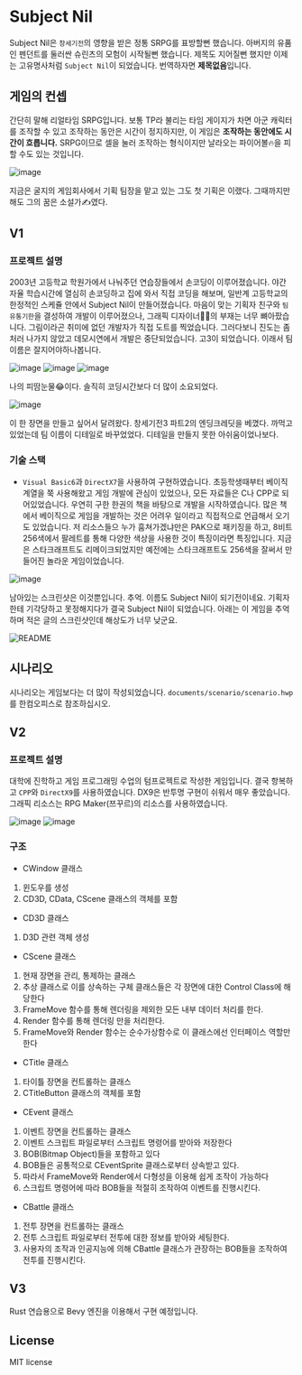 # Subject Nil
Subject Nil은 `창세기전`의 영향을 받은 정통 SRPG를 표방할뻔 했습니다. 아버지의 유품인 펜던트를 둘러싼 슈린츠의 모험이 시작될뻔 했습니다. 제목도 지어질뻔 했지만 이제는 고유명사처럼 `Subject Nil`이 되었습니다. 번역하자면 **제목없음**입니다.

## 게임의 컨셉
간단히 말해 리얼타임 SRPG입니다. 보통 TP라 불리는 타임 게이지가 차면 아군 캐릭터를 조작할 수 있고 조작하는 동안은 시간이 정지하지만, 이 게임은 **조작하는 동안에도 시간이 흐릅니다.** SRPG이므로 셀을 눌러 조작하는 형식이지만 날라오는 파이어볼🔥을 피할 수도 있는 것입니다.

![image](https://user-images.githubusercontent.com/8960704/222168803-017620e0-0b69-49b2-a65b-fddfb75614c8.png)


지금은 굴지의 게임회사에서 기획 팀장을 맡고 있는 그도 첫 기획은 이랬다. 그때까지만해도 그의 꿈은 소설가✍️였다.


## V1
### 프로젝트 설명
2003년 고등학교 학원가에서 나눠주던 연습장들에서 손코딩이 이루어졌습니다. 야간자율 학습시간에 열심히 손코딩하고 집에 와서 직접 코딩을 해보며, 일반계 고등학교의 한정적인 스케쥴 안에서 Subject Nil이 만들어졌습니다. 마음이 맞는 기획자 친구와 `팀 유통기한`을 결성하여 개발이 이루어졌으나, 그래픽 디자이너👩‍🎨의 부재는 너무 뼈아팠습니다. 그림이라곤 취미에 없던 개발자가 직접 도트를 찍었습니다. 그러다보니 진도는 좀처러 나가지 않았고 데모시연에서 개발은 중단되었습니다. 고3이 되었습니다. 이래서 팀 이름은 잘지어야하나봅니다.

![image](https://user-images.githubusercontent.com/8960704/222167360-b62e9c43-bf2b-4349-b88c-ba8e42802132.png)
![image](https://user-images.githubusercontent.com/8960704/222169118-b8cb10a5-51f5-4ce2-91f4-0865610a64e5.png)
![image](https://user-images.githubusercontent.com/8960704/222169161-ed775120-6ad9-4e50-a875-7ac4ba438689.png)


나의 피땀눈물😂이다. 솔직히 코딩시간보다 더 많이 소요되었다.


![image](https://user-images.githubusercontent.com/8960704/222173729-6845c55a-698d-4882-a13d-8bb24ff1fddd.png)


이 한 장면을 만들고 싶어서 달려왔다. 창세기전3 파트2의 엔딩크레딧을 베꼈다. 까먹고 있었는데 팀 이름이 디테일로 바꾸었었다. 디테일을 만들지 못한 아쉬움이었나보다.


### 기술 스택
- `Visual Basic6`과 `DirectX7`을 사용하여 구현하였습니다. 초등학생때부터 베이직 계열을 쭉 사용해왔고 게임 개발에 관심이 있었으나, 모든 자료들은 C나 CPP로 되어있었습니다. 우연히 구한 한권의 책을 바탕으로 개발을 시작하였습니다. 많은 책에서 베이직으로 게임을 개발하는 것은 어려우 일이라고 직접적으로 언급해서 오기도 있었습니다. 저 리소스들으 누가 훔쳐가겠냐만은 PAK으로 패키징을 하고, 8비트 256색에서 팔레트를 통해 다양한 색상을 사용한 것이 특징이라면 특징입니다. 지금은 스타크래프트도 리메이크되었지만 예전에는 스타크래프트도 256색을 잘써서 만들어진 놀라운 게임이었습니다.


![image](https://user-images.githubusercontent.com/8960704/222169384-0f18bf33-219f-4460-ae1d-67a26846a28f.png)


남아있는 스크린샷은 이것뿐입니다. 추억. 이름도 Subject Nil이 되기전이네요. 기획자한테 기각당하고 못정해지다가 결국 Subject Nil이 되었습니다. 아래는 이 게임을 추억하며 적은 글의 스크린샷인데 해상도가 너무 낮군요.


![README](https://user-images.githubusercontent.com/8960704/222175016-346665a0-e119-4434-8182-20e1592b55f4.JPG)


## 시나리오
시나리오는 게임보다는 더 많이 작성되었습니다. `documents/scenario/scenario.hwp`를 한컴오피스로 참조하십시오.


## V2
### 프로젝트 설명
대학에 진학하고 게임 프로그래밍 수업의 텀프로젝트로 작성한 게임입니다. 결국 항복하고 `CPP`와 `DirectX9`를 사용하였습니다. DX9은 반투명 구현이 쉬워서 매우 좋았습니다. 그래픽 리소스는 RPG Maker(쯔꾸르)의 리소스를 사용하였습니다.


![image](https://user-images.githubusercontent.com/8960704/222172810-037a91b9-e3bc-47b3-83cc-636d82de0e3b.png)
![image](https://user-images.githubusercontent.com/8960704/222172927-98f73fef-3175-4849-bac1-2b34897909c4.png)


### 구조
- CWindow 클래스
1. 윈도우를 생성
2. CD3D, CData, CScene 클래스의 객체를 포함

- CD3D 클래스
1. D3D 관련 객체 생성

- CScene 클래스
1. 현재 장면을 관리, 통제하는 클래스
2. 추상 클래스로 이를 상속하는 구체 클래스들은 각 장면에 대한 Control Class에 해당한다
3. FrameMove 함수를 통해 렌더링을 제외한 모든 내부 데이터 처리를 한다.
4. Render 함수를 통해 렌더링 만을 처리한다.
5. FrameMove와 Render 함수는 순수가상함수로 이 클래스에선 인터페이스 역할만 한다

- CTitle 클래스
1. 타이틀 장면을 컨트롤하는 클래스
2. CTitleButton 클래스의 객체를 포함

- CEvent 클래스
1. 이벤트 장면을 컨트롤하는 클래스
2. 이벤트 스크립트 파일로부터 스크립트 명령어를 받아와 저장한다
3. BOB(Bitmap Object)들을 포함하고 있다
4. BOB들은 공통적으로 CEventSprite 클래스로부터 상속받고 있다.
5. 따라서 FrameMove와 Render에서 다형성을 이용해 쉽게 조작이 가능하다
6. 스크립트 명령어에 따라 BOB들을 적절히 조작하여 이벤트를 진행시킨다.

- CBattle 클래스
1. 전투 장면을 컨트롤하는 클래스
2. 전투 스크립트 파일로부터 전투에 대한 정보를 받아와 세팅한다.
3. 사용자의 조작과 인공지능에 의해 CBattle 클래스가 관장하는 BOB들을 조작하여 전투를
진행시킨다.


## V3
Rust 연습용으로 Bevy 엔진을 이용해서 구현 예정입니다.

## License
MIT license
